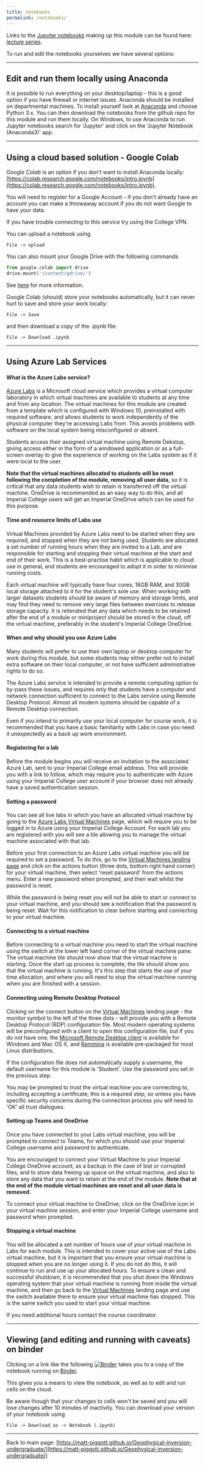 ```yaml
---
title: notebooks
permalink: /notebooks/
---
```


Links to the [Jupyter notebooks](http://jupyter.org/) making up this module can be found here:
[lecture series](http://matt-piggott.github.io/Geophysical-inversion-undergraduate/lecture_series/).

To run and edit the notebooks yourselves we have several options:

---

## Edit and run them locally using Anaconda
It is possible to run everything on your desktop/laptop - this is a good option if you have firewall or internet issues. Anaconda should be installed on departmental machines. To install yourself look at [Anaconda](https://www.anaconda.com/download/) and choose Python 3.x. You can then download the notebooks from the github repo for this module and run them locally.  On Windows, to use Anaconda to run Jupyter notebooks search for 'Jupyter' and click on the 'Jupyter Notebook (Anaconda3)' app.

---

## Using a cloud based solution - Google Colab

*Google Colab* is an option if you don't want to install Anaconda locally: [https://colab.research.google.com/notebooks/intro.ipynb](https://colab.research.google.com/notebooks/intro.ipynb).

You will need to register for a Google Account - if you don't already have an account you can make a throwaway account if you do not want Google to have your data.

If you have trouble connecting to this service try using the College VPN.

You can upload a notebook using

`File -> upload`

You can also mount your Google Drive with the following commands
```python
from google.colab import drive
drive.mount('/content/gdrive/')
```
See [here](https://www.marktechpost.com/2019/06/07/how-to-connect-google-colab-with-google-drive/) for more information.


Google Colab (should) store your notebooks automatically, but it can never hurt to save and store your work locally:

`File -> Save`

and then download a copy of the .ipynb file:

`File -> Download .ipynb`

---

## Using Azure Lab Services

#### What is the Azure Labs service?

[Azure Labs](https://labs.azure.com/) is a Microsoft cloud service which provides a virtual computer laboratory in which virtual machines are available to students at any time and from any location. The virtual machines for this module are created from a template which is configured with Windows 10, preinstalled with required software, and allows students to work independently of the physical computer they're accessing Labs from. This avoids problems with software on the local system being misconfigured or absent.

Students access their assigned virtual machine using Remote Dekstop, giving access either in the form of a windowed application or as a full-screen overlay to give the experience of working on the Labs system as if it were local to the user.

**Note that the virtual machines allocated to students will be reset following the completion of the module, removing all user data**, so it is critical that any data students wish to retain is transferred off the virtual machine. OneDrive is recommended as an easy way to do this, and all Imperial College users will get an Imperial OneDrive which can be used for this purpose.

#### Time and resource limits of Labs use

Virtual Machines provided by Azure Labs need to be started when they are required, and stopped when they are not being used. Students are allocated a set number of running hours when they are invited to a Lab, and are responsible for starting and stopping their virtual machine at the start and end of their work. This is a best-practise habit which is applicable to cloud use in general, and students are encouraged to adopt it in order to minimise running costs.

Each virtual machine will typically have four cores, 16GB RAM, and 30GB local storage attached to it for the student's sole use. When working with larger datasets students should be aware of memory and storage limits, and may find they need to remove very large files between exercises to release storage capacity. It is reiterated that any data which needs to be retained after the end of a module or miniproject should be stored in the cloud, off the virtual machine, preferably in the student's Imperial College OneDrive.

#### When and why should you use Azure Labs

Many students will prefer to use their own laptop or desktop computer for work during this module, but some students may either prefer not to install extra software on their local computer, or not have sufficient administrative rights to do so.

The Azure Labs service is intended to provide a remote computing option to by-pass these issues, and requires only that students have a computer and network connection sufficient to connect to the Labs service using Remote Desktop Protocol. Almost all modern systems should be capable of a Remote Desktop connection.

Even if you intend to primarily use your local computer for course work, it is recommended that you have a basic familiarity with Labs in case you need it unexpectedly as a back up work environment.

#### Registering for a lab

Before the module begins you will receive an invitation to the associated Azure Lab, sent to your Imperial College email address. This will provide you with a link to follow, which may require you to authenticate with Azure using your Imperial College user account if your browser does not already have a saved authentication session.

#### Setting a password

You can see all live labs in which you have an allocated virtual machine by going to the [Azure Labs Virtual Machines](https://labs.azure.com/virtualmachines/) page, which will require you to be logged in to Azure using your Imperial College Account. For each lab you are registered with you will see a tile allowing you to manage the virtual machine associated with that lab.

Before your first connection to an Azure Labs virtual machine you will be required to set a password. To do this, go to the [Virtual Machines landing page](https://labs.azure.com/virtualmachines/) and click on the actions button (three dots, bottom right hand corner) for your virtual machine, then select 'reset password' from the actions menu. Enter a new password when prompted, and then wait whilst the password is reset.

While the password is being reset you will not be able to start or connect to your virtual machine, and you should see a notification that the password is being reset. Wait for this notification to clear before starting and connecting to your virtual machine.

#### Connecting to a virtual machine

Before connecting to a virtual machine you need to start the virtual machine using the switch at the lower left hand corner of the virtual machine pane.
The virtual machine tile should now show that the virtual machine is starting.
Once the start up process is complete, the tile should show you that the virtual machine is running.
It's this step that starts the use of your time allocation, and where you will need to stop the virtual machine running when you are finished with a session.

#### Connecting using Remote Desktop Protocol

Clicking on the connect button on the [Virtual Machines](https://labs.azure.com/virtualmachines/) landing page - the monitor symbol to the left of the three dots -
will provide you with a Remote Desktop Protocol (RDP) configuration file. Most modern operating systems will be preconfigured with a client to open this configuration file, but if you do not have one, the [Microsoft Remote Desktop client](https://docs.microsoft.com/en-us/windows-server/remote/remote-desktop-services/clients/remote-desktop-clients) is available for Windows and Mac OS X, and [Remmina](https://remmina.org/how-to-install-remmina/) is available pre-packaged for most Linux distributions.

If the configuration file does not automatically supply a username, the default username for this module is  'Student'.  Use the password you set in the previous step.

You may be prompted to trust the virtual machine you are connecting to, including accepting a certificate; this is a required step, so unless you have specific security concerns during the connection process you will need to 'OK' all trust dialogues.

#### Setting up Teams and OneDrive

Once you have connected to your Labs virtual machine, you will be prompted to connect to Teams, for which you should use your Imperial College username and password to authenticate.

You are encouraged to connect your Virtual Machine to your Imperial College OneDrive account, as a backup in the case of lost or corrupted files, and to store data freeing up space on the virtual machine, and also to store any data that you want to retain at the end of the module. **Note that at the end of the module virtual machines are reset and all user data is removed**.

To connect your virtual machine to OneDrive, click on the OneDrive icon in your virtual machine session, and enter your Imperial College username and password when prompted.

#### Stopping a virtual machine

You will be allocated a set number of hours use of your virtual machine in Labs for each module. This is intended to cover your active use of the Labs virtual machine, but it is important that you ensure your virtual machine is stopped when you are no longer using it. If you do not do this, it will continue to run and use up your allocated hours. To ensure a clean and successful shutdown, it is recommended that you shut down the Windows operating system that your virtual machine is running from inside the virtual machine, and then go back to the [Virtual Machines](https://labs.azure.com/virtualmachines/) landing page and use the switch available there to ensure your virtual machine has stopped. This is the same switch you used to start your virtual machine.

If you need additional hours contact the course coordinator.



---

## Viewing (and editing and running with caveats) on binder

Clicking on a link like the following
[![Binder](https://mybinder.org/badge_logo.svg)](https://mybinder.org/v2/gh/matt-piggott/Geophysical-inversion-undergraduate/HEAD?filepath=lectures-2023%2FL1%2FL1.ipynb)
takes you to a copy of the notebook running on [Binder](https://mybinder.org/).

This gives you a means to view the notebook, as well as to edit and run cells on the cloud.

Be aware though that your changes to cells won't be saved and you will lose changes after 10 minutes of inactivity.  You can download your version of your notebook using

`File -> Download as -> Notebook (.ipynb)`

---

Back to main page: [https://matt-piggott.github.io/Geophysical-inversion-undergraduate/](https://matt-piggott.github.io/Geophysical-inversion-undergraduate/)
